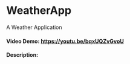 # WeatherApp
A Weather Application


#### Video Demo: https://youtu.be/bqxUQZvGvoU

#### Description:

